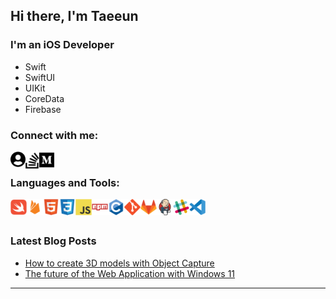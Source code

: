 ## Hi there, I'm Taeeun

### I'm an iOS Developer

<!-- - I just launched my first app: [Monthly Wallet][monthlywallet]! -->

- Swift
- SwiftUI
- UIKit
- CoreData
- Firebase

### Connect with me:

[<img align="left" alt="portfolio" width="24px" src="icon/user-circle-solid.svg" />][portfolio]
[<img align="left" alt="stackoverflow" width="22px" src="icon/stack-overflow-brands.svg" />][stackoverflow]
[<img align="left" alt="medium" width="24px" src="icon/medium-brands.svg" />][medium]

<br />

### Languages and Tools:

<img align="left" alt="Swift" width="26px" src="icon/swift-original.svg"/>
<img align="left" alt="Swift" width="26px" src="icon/firebase-plain.svg"/>
<img align="left" alt="Swift" width="26px" src="icon/html5-original.svg"/>
<img align="left" alt="Swift" width="26px" src="icon/css3-original.svg"/>
<img align="left" alt="Swift" width="26px" src="icon/javascript-original.svg"/>
<img align="left" alt="Swift" width="26px" src="icon/npm-original-wordmark.svg"/>
<img align="left" alt="Swift" width="26px" src="icon/c-original.svg"/>
<img align="left" alt="Swift" width="26px" src="icon/git-original.svg"/>
<img align="left" alt="Swift" width="26px" src="icon/gitlab-original.svg"/>
<img align="left" alt="Swift" width="26px" src="icon/jenkins-original.svg"/>
<img align="left" alt="Swift" width="26px" src="icon/slack-original.svg"/>
<img align="left" alt="Swift" width="26px" src="icon/vscode-original.svg"/>

<br />
<br />

### Latest Blog Posts

<!-- BLOG-POST-LIST:START -->

- [How to create 3D models with Object Capture](https://taeeun-kim.medium.com/how-to-create-3d-models-with-object-capture-9b3d1226bd10)
- [The future of the Web Application with Windows 11](https://taeeun-kim.medium.com/the-future-of-the-web-application-with-windows-11-8ab88a2d16be)

<!-- BLOG-POST-LIST:END -->

---

[monthlywallet]: github.com
[portfolio]: https://taeeun-kim.github.io/Portfolio/
[stackoverflow]: https://stackoverflow.com/users/15603993/taeeun-kim
[medium]: https://taeeun-kim.medium.com
[website]: https://codeSTACKr.com
[twitter]: https://twitter.com/codeSTACKr
[youtube]: https://youtube.com/codeSTACKr
[instagram]: https://instagram.com/codeSTACKr
[linkedin]: https://linkedin.com/in/codeSTACKr
[webdevplaylist]: https://www.youtube.com/playlist?list=PLkwxH9e_vrAJ0WbEsFA9W3I1W-g_BTsbt
[jsplaylist]: https://www.youtube.com/playlist?list=PLkwxH9e_vrALRJKu7wfXby3MKeflhTu6B
[cssplaylist]: https://www.youtube.com/playlist?list=PLkwxH9e_vrALSdvZuEh6gqQdmDoDIoqz4
[reactplaylist]: https://www.youtube.com/playlist?list=PLkwxH9e_vrAK4TdffpxKY3QGyHCpxFcQ0

<!-- https://fontawesome.com/license -->
